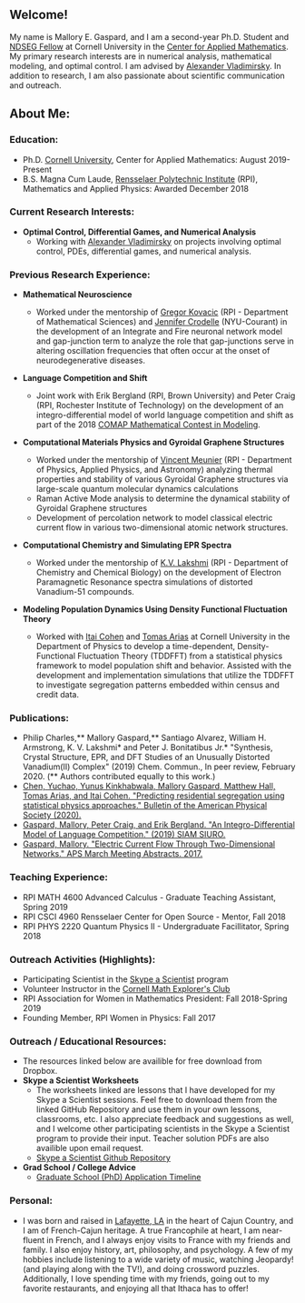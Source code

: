 ## Welcome!

My name is Mallory E. Gaspard, and I am a second-year Ph.D. Student and [NDSEG Fellow](https://ndseg.sysplus.com/) at Cornell University in the [Center for Applied Mathematics](https://www.cam.cornell.edu/cam). My primary research interests are in numerical analysis, mathematical modeling, and optimal control. I am advised by [Alexander Vladimirsky](https://math.cornell.edu/alexander-vladimirsky). In addition to research, I am also passionate about scientific communication and outreach. 

## About Me:
### Education: 

- Ph.D. [Cornell University](https://www.cornell.edu), Center for Applied Mathematics: August 2019-Present
- B.S. Magna Cum Laude, [Rensselaer Polytechnic Institute](https://www.rpi.edu) (RPI), Mathematics and Applied Physics: Awarded December 2018

### Current Research Interests:
- **Optimal Control, Differential Games, and Numerical Analysis**
  - Working with [Alexander Vladimirsky](http://pi.math.cornell.edu/~vlad/) on projects involving optimal control, PDEs, differential games, and numerical analysis. 

### Previous Research Experience:

- **Mathematical Neuroscience**
  - Worked under the mentorship of [Gregor Kovacic](http://homepages.rpi.edu/~kovacg/) (RPI - Department of Mathematical Sciences) and [Jennifer Crodelle](https://cims.nyu.edu/~crodelle/) (NYU-Courant) in the development of an Integrate and Fire neuronal network model and gap-junction term to analyze the role that gap-junctions serve in altering oscillation frequencies that often occur at the onset of neurodegenerative diseases. 

- **Language Competition and Shift**
  - Joint work with Erik Bergland (RPI, Brown University) and Peter Craig (RPI, Rochester Institute of Technology) on the development of an integro-differential model of world language competition and shift as part of the 2018 [COMAP Mathematical Contest in Modeling](https://www.comap.com/undergraduate/contests/mcm/).

- **Computational Materials Physics and Gyroidal Graphene Structures**
  - Worked under the mentorship of [Vincent Meunier](https://science.rpi.edu/physics/faculty/vincent-meunier) (RPI - Department of Physics, Applied Physics, and Astronomy) analyzing thermal properties and stability of various Gyroidal Graphene structures via large-scale quantum molecular dynamics calculations
  - Raman Active Mode analysis to determine the dynamical stability of Gyroidal Graphene structures 
  - Development of percolation network to model classical electric current flow in various two-dimensional atomic network structures. 

- **Computational Chemistry and Simulating EPR Spectra**
  - Worked under the mentorship of [K.V. Lakshmi](https://science.rpi.edu/chemistry/faculty/k-v-lakshmi) (RPI - Department of Chemistry and Chemical Biology) on the development of Electron Paramagnetic Resonance spectra simulations of distorted Vanadium-51 compounds.
  
- **Modeling Population Dynamics Using Density Functional Fluctuation Theory**
  - Worked with [Itai Cohen](https://physics.cornell.edu/itai-cohen) and [Tomas Arias](https://physics.cornell.edu/tomas-arias) at Cornell University in the Department of Physics to develop a time-dependent, Density-Functional Fluctuation Theory (TDDFFT) from a statistical physics framework to model population shift and behavior. Assisted with the development and implementation simulations that utilize the TDDFFT to investigate segregation patterns embedded within census and credit data.

### Publications:
  - Philip Charles,** Mallory Gaspard,** Santiago Alvarez, William H. Armstrong, K. V. Lakshmi* and Peter J. Bonitatibus Jr.* "Synthesis, Crystal Structure, EPR, and DFT Studies of an Unusually Distorted Vanadium(II) Complex" (2019) Chem. Commun., In peer review, February 2020. (** Authors contributed equally to this work.)
  - [Chen, Yuchao, Yunus Kinkhabwala, Mallory Gaspard, Matthew Hall, Tomas Arias, and Itai Cohen. "Predicting residential segregation using statistical physics approaches." Bulletin of the American Physical Society (2020).](http://meetings.aps.org/Meeting/MAR20/Session/D20.7)
  - [Gaspard, Mallory, Peter Craig, and Erik Bergland. "An Integro-Differential Model of Language Competition." (2019) SIAM SIURO.](https://www.siam.org/Portals/0/Publications/SIURO/Vol12/S01736.pdf?ver=2019-04-15-152442-683)
  - [Gaspard, Mallory. "Electric Current Flow Through Two-Dimensional Networks." APS March Meeting Abstracts. 2017.](https://ui.adsabs.harvard.edu/abs/2017APS..MAR.G1003G/abstract)


### Teaching Experience:
  - RPI MATH 4600 Advanced Calculus - Graduate Teaching Assistant, Spring 2019
  - RPI CSCI 4960 Rensselaer Center for Open Source - Mentor, Fall 2018
  - RPI PHYS 2220 Quantum Physics II - Undergraduate Facillitator, Spring 2018
  
### Outreach Activities (Highlights):
  - Participating Scientist in the [Skype a Scientist](https://www.skypeascientist.com) program
  - Volunteer Instructor in the [Cornell Math Explorer's Club](https://math.cornell.edu/mec)
  - RPI Association for Women in Mathematics President: Fall 2018-Spring 2019
  - Founding Member, RPI Women in Physics: Fall 2017

### Outreach / Educational Resources:
  - The resources linked below are availible for free download from Dropbox.
  - **Skype a Scientist Worksheets**
    - The worksheets linked are lessons that I have developed for my Skype a Scientist sessions. Feel free to download them from the linked GitHub Repository and use them in your own lessons, classrooms, etc. I also appreciate feedback and suggestions as well, and I welcome other participating scientists in the Skype a Scientist program to provide their input. Teacher solution PDFs are also availible upon email request. 
    - [Skype a Scientist Github Repository](https://github.com/malloryegaspard/Skype-a-Scientist-Resources)
  - **Grad School / College Advice**
    - [Graduate School (PhD) Application Timeline](https://www.dropbox.com/s/s0hro4kp2atak92/Grad%20School%20Timeline.pdf?dl=0)

### Personal:
  - I was born and raised in [Lafayette, LA](https://www.lafayettetravel.com) in the heart of Cajun Country, and I am of French-Cajun heritage. A true Francophile at heart, I am near-fluent in French, and I always enjoy visits to France with my friends and family. I also enjoy history, art, philosophy, and psychology. A few of my hobbies include listening to a wide variety of music, watching Jeopardy! (and playing along with the TV!), and doing crossword puzzles. Additionally, I love spending time with my friends, going out to my favorite restaurants, and enjoying all that Ithaca has to offer!
